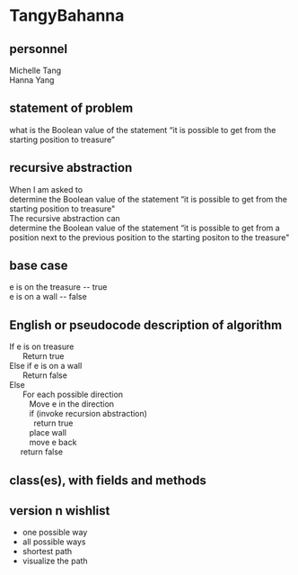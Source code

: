 # TangyBahanna

## personnel
Michelle Tang\
Hanna Yang

## statement of problem
what is the Boolean value of the statement “it is possible to get from the starting
position to treasure”

## recursive abstraction

When I am asked to\
	determine the Boolean value of the statement “it is possible to get from the starting position to treasure"\
The recursive abstraction can\
	determine the Boolean value of the statement “it is possible to get from a position next to the previous position to the starting positon to the treasure"
## base case
e is on the treasure -- true\
e is on a wall -- false
## English or pseudocode description of algorithm
If e is on treasure\
&nbsp;&nbsp;&nbsp;&nbsp;&nbsp;&nbsp;Return true\
Else if e is on a wall\
&nbsp;&nbsp;&nbsp;&nbsp;&nbsp;&nbsp;Return false \
Else \
&nbsp;&nbsp;&nbsp;&nbsp;&nbsp;&nbsp;For each possible direction\
&nbsp;&nbsp;&nbsp;&nbsp;&nbsp;&nbsp;&nbsp;&nbsp; Move e in the direction\
&nbsp;&nbsp;&nbsp;&nbsp;&nbsp;&nbsp;&nbsp;&nbsp; if (invoke recursion abstraction)\
&nbsp;&nbsp;&nbsp;&nbsp;&nbsp;&nbsp;&nbsp;&nbsp;&nbsp;&nbsp; return true\
&nbsp;&nbsp;&nbsp;&nbsp;&nbsp;&nbsp;&nbsp;&nbsp; place wall\
&nbsp;&nbsp;&nbsp;&nbsp;&nbsp;&nbsp;&nbsp;&nbsp; move e back\
&nbsp;&nbsp;&nbsp;&nbsp;&nbsp;return false
## class(es), with fields and methods
## version n wishlist
- one possible way
- all possible ways
- shortest path 
- visualize the path  

